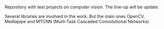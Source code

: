 Repository with test projects on computer vision. The line-up will be update.

Several libraries are involved in the work. But the main ones OpenCV, Mediapipe and MTCNN
(Multi-Task Cascaded Convolutional Networks)
